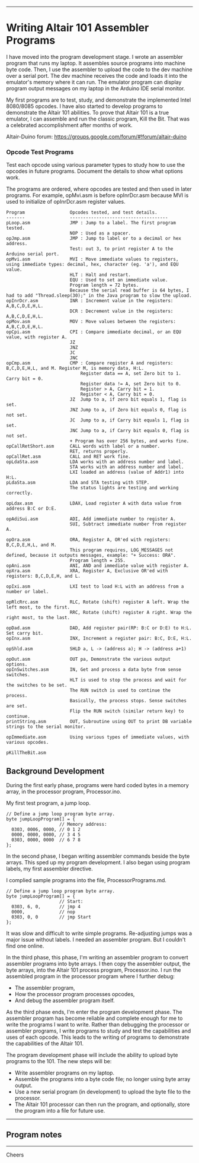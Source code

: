 --------------------------------------------------------------------------------
# Writing Altair 101 Assembler Programs

I have moved into the program development stage.
I wrote an assembler program that runs my laptop. It assembles source programs into machine byte code.
Then, I use the assembler to upload the code to the dev machine over a serial port.
The dev machine receives the code and loads it into the emulator's memory where it can run.
The emulator program can display program output messages on my laptop in the Arduino IDE serial monitor.

My first programs are to test, study, and demonstrate the implemented Intel 8080/8085 opcodes.
I have also started to develop programs to demonstrate the Altair 101 abilities.
To prove that Altair 101 is a true emulator, I can assemble and run the classic program, Kill the Bit.
That was a celebrated accomplishment after months of work.

Altair-Duino forum:
https://groups.google.com/forum/#!forum/altair-duino

### Opcode Test Programs

Test each opcode using various parameter types to study how to use the opcodes in future programs.
Document the details to show what options work.

The programs are ordered, where opcodes are tested and then used in later programs.
For example, opMvi.asm is before opInrDcr.asm because MVI is used to initialize of opInrDcr.asm register values.
````
Program                 Opcodes tested, and test details.
-------                 -------------------------------------
pLoop.asm               JMP : Jump to a label. The first program tested.
                        NOP : Used as a spacer.
opJmp.asm               JMP : Jump to label or to a decimal or hex address.
                        Test: out 3, to print register A to the Arduino serial port.
opMvi.asm               MVI : Move immediate values to registers, using immediate types: decimal, hex, character (eg. 'a'), and EQU value.
                        HLT : Halt and restart.
                        EQU : Used to set an immediate value.
                        Program length = 72 bytes.
                        Because the serial read buffer is 64 bytes, I had to add "Thread.sleep(30);" in the Java program to slow the upload.
opInrDcr.asm            INR : Increment value in the registers: A,B,C,D,E,H,L.
                        DCR : Decrement value in the registers: A,B,C,D,E,H,L.
opMov.asm               MOV : Move values between the registers: A,B,C,D,E,H,L.
opCpi.asm               CPI : Compare immediate decimal, or an EQU value, with register A.
                        JZ
                        JNZ
                        JC
                        JNC
opCmp.asm               CMP : Compare register A and registers: B,C,D,E,H,L, and M. Register M, is memory data, H:L.
                            Register data == A, set Zero bit to 1. Carry bit = 0.
                            Register data != A, set Zero bit to 0.
                            Register > A, Carry bit = 1.
                            Register < A, Carry bit = 0.
                        JZ  Jump to a, if zero bit equals 1, flag is set.
                        JNZ Jump to a, if Zero bit equals 0, flag is not set.
                        JC  Jump to a, if Carry bit equals 1, flag is set.
                        JNC Jump to a, if Carry bit equals 0, flag is not set.
                        + Program has over 256 bytes, and works fine.
opCallRetShort.asm      CALL words with label or a number.
                        RET, returns properly.
opCallRet.asm           CALL and RET work fine.
opLdaSta.asm            LDA works with an address number and label.
                        STA works with an address number and label.
                        LXI loaded an address (value of Addr1) into H:L.
pLdaSta.asm             LDA and STA testing with STEP.
                        The status lights are testing and working correctly.

opLdax.asm              LDAX, Load register A with data value from address B:C or D:E.

opAdiSui.asm            ADI, Add immediate number to register A.
                        SUI, Subtract immediate number from register A.

opOra.asm               ORA, Register A, OR'ed with registers: B,C,D,E,H,L, and M.
                        This program requires, LOG_MESSAGES not defined, because it outputs messages, example: "+ Success: ORA".
                        Program length = 255.
opAni.asm               ANI, AND and immediate value with register A.
opXra.asm               XRA, Register A, Exclusive OR'ed with registers: B,C,D,E,H, and L.

opIxi.asm               LXI test to load H:L with an address from a number or label.

opRlcRrc.asm            RLC, Rotate (shift) register A left. Wrap the left most, to the first.
                        RRC, Rotate (shift) register A right. Wrap the right most, to the last.

opDad.asm               DAD, Add register pair(RP: B:C or D:E) to H:L. Set carry bit.
opInx.asm               INX, Increment a register pair: B:C, D:E, H:L.

opShld.asm              SHLD a, L -> (address a); H -> (address a+1)

opOut.asm               OUT pa, Demonstrate the various output options.
opInSwitches.asm        IN, Get and process a data byte from sense switches.
                        HLT is used to stop the process and wait for the switches to be set.
                        The RUN switch is used to continue the process.
                        Basically, the process stops. Sense switches are set.
                        Flip the RUN switch (similar return key) to continue.
printString.asm         OUT, Subroutine using OUT to print DB variable strings to the serial monitor.

opImmediate.asm         Using various types of immediate values, with various opcodes.

pKillTheBit.asm
````

## Background Development

During the first early phase, programs were hard coded bytes in a memory array, in the processor program, Processor.ino.

My first test program, a jump loop.
````
// Define a jump loop program byte array.
byte jumpLoopProgram[] = {
                    // Memory address:
  0303, 0006, 0000, // 0 1 2
  0000, 0000, 0000, // 3 4 5
  0303, 0000, 0000  // 6 7 8
};
````

In the second phase, I began writing assembler commands beside the byte arrays.
This sped up my program development.
I also began using program labels, my first assembler directive.

I complied sample programs into the file, ProcessorPrograms.md.
````
// Define a jump loop program byte array.
byte jumpLoopProgram[] = {
                    // Start:
  0303, 6, 0,       // jmp 4
  0000,             // nop
  0303, 0, 0        // jmp Start
};
````

It was slow and difficult to write simple programs.
Re-adjusting jumps was a major issue without labels.
I needed an assembler program. But I couldn't find one online.

In the third phase, this phase, I'm writing an assembler program to convert assembler programs into byte arrays.
I then copy the assembler output, the byte arrays, into the Altair 101 process program, Processor.ino.
I run the assembled program in the processor program where I further debug:
+ The assembler program,
+ How the processor program processes opcodes,
+ And debug the assembler program itself.

As the third phase ends, I'm enter the program development phase.
The assembler program has become reliable and complete enough for me to write the programs I want to write.
Rather than debugging the processor or assembler programs,
I write programs to study and test the capabilities and uses of each opcode.
This leads to the writing of programs to demonstrate the capabilities of the Altair 101.

The program development phase will include the ability to upload byte programs to the 101.
The new steps will be:
+ Write assembler programs on my laptop.
+ Assemble the programs into a byte code file; no longer using byte array output.
+ Use a new serial program (in development) to upload the byte file to the processor.
+ The Altair 101 processor can then run the program, and optionally, store the program into a file for future use.

--------------------------------------------------------------------------------
## Program notes

--------------------------------------------------------------------------------
Cheers